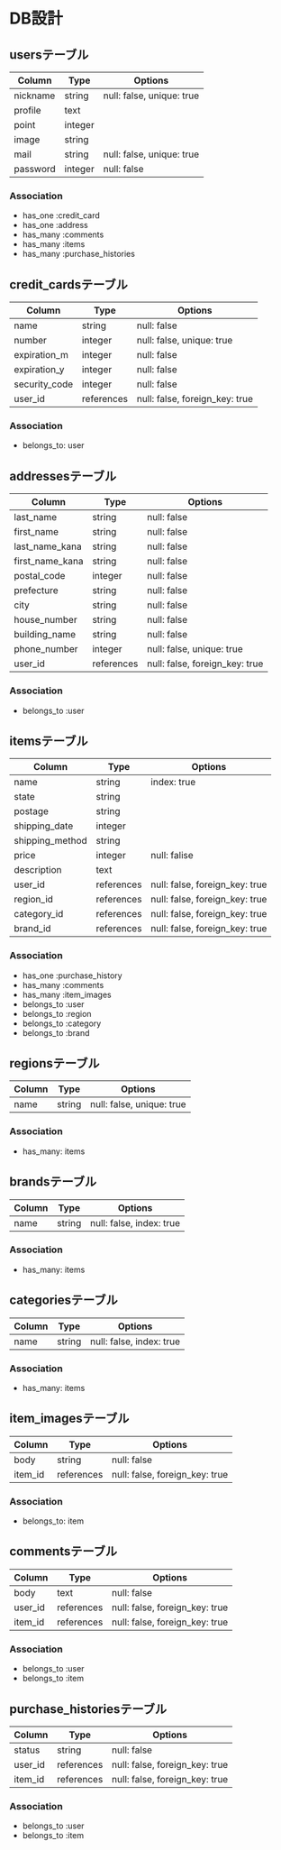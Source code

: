 # DB設計

## usersテーブル

|Column|Type|Options|
|------|----|-------|
|nickname|string|null: false, unique: true|
|profile|text||
|point|integer||
|image|string||
|mail|string|null: false, unique: true|
|password|integer|null: false|

### Association
- has_one :credit_card
- has_one :address
- has_many :comments
- has_many :items
- has_many :purchase_histories


## credit_cardsテーブル

|Column|Type|Options|
|------|----|-------|
|name|string|null: false|
|number|integer|null: false, unique: true|
|expiration_m|integer|null: false|
|expiration_y|integer|null: false|
|security_code|integer|null: false|
|user_id|references|null: false, foreign_key: true|

### Association
- belongs_to: user


## addressesテーブル

|Column|Type|Options|
|------|----|-------|
|last_name|string|null: false|
|first_name|string|null: false|
|last_name_kana|string|null: false|
|first_name_kana|string|null: false|
|postal_code|integer|null: false|
|prefecture|string|null: false|
|city|string|null: false|
|house_number|string|null: false|
|building_name|string|null: false|
|phone_number|integer|null: false, unique: true|
|user_id|references|null: false, foreign_key: true|

### Association
- belongs_to :user


## itemsテーブル

|Column|Type|Options|
|------|----|-------|
|name|string|index: true|
|state|string||
|postage|string||
|shipping_date|integer||
|shipping_method|string||
|price|integer|null: falise|
|description|text||
|user_id|references|null: false, foreign_key: true|
|region_id|references|null: false, foreign_key: true|
|category_id|references|null: false, foreign_key: true|
|brand_id|references|null: false, foreign_key: true|

### Association
- has_one :purchase_history
- has_many :comments
- has_many :item_images
- belongs_to :user
- belongs_to :region
- belongs_to :category
- belongs_to :brand


## regionsテーブル

|Column|Type|Options|
|------|----|-------|
|name|string|null: false, unique: true|

### Association
- has_many: items


## brandsテーブル

|Column|Type|Options|
|------|----|-------|
|name|string|null: false, index: true|

### Association
- has_many: items


## categoriesテーブル

|Column|Type|Options|
|------|----|-------|
|name|string|null: false, index: true|

### Association
- has_many: items


## item_imagesテーブル

|Column|Type|Options|
|------|----|-------|
|body|string|null: false|
|item_id|references|null: false, foreign_key: true|

### Association
- belongs_to: item


## commentsテーブル

|Column|Type|Options|
|------|----|-------|
|body|text|null: false|
|user_id|references|null: false, foreign_key: true|
|item_id|references|null: false, foreign_key: true|

### Association
- belongs_to :user
- belongs_to :item


## purchase_historiesテーブル

|Column|Type|Options|
|------|----|-------|
|status|string|null: false|
|user_id|references|null: false, foreign_key: true|
|item_id|references|null: false, foreign_key: true|

### Association
- belongs_to :user
- belongs_to :item
